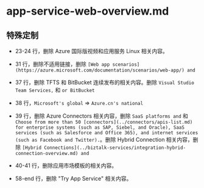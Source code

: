 # app-service-web-overview.md

## 特殊定制

* 23-24 行，删除 Azure 国际版视频和应用服务 Linux 相关内容。

* 31 行，删除不适用链接，删除 `[Web app scenarios](https://azure.microsoft.com/documentation/scenarios/web-app/) and`

* 37 行，删除 TFTS 和 BitBucket 连续发布的相关内容。删除 `Visual Studio Team Services,` 和 `or BitBucket`

* 38 行，`Microsoft's global` => `Azure.cn's national`

* 39 行，删除 Azure Connectors 相关内容，删除 `SaaS platforms and` 和 `Choose from more than 50 [connectors](../connectors/apis-list.md) for enterprise systems (such as SAP, Siebel, and Oracle), SaaS services (such as Salesforce and Office 365), and internet services (such as Facebook and Twitter).`。删除 Hybrid Connection 相关内容，删除 `[Hybrid Connections](../biztalk-services/integration-hybrid-connection-overview.md) and`

* 40-41 行，删除应用市场模板的相关内容。

* 58-end 行，删除 "Try App Service" 相关内容。